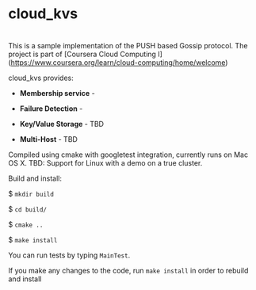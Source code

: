 # cloud_kvs
# 

This is a sample implementation of the PUSH based Gossip protocol.
The project is part of [Coursera Cloud Computing I] (https://www.coursera.org/learn/cloud-computing/home/welcome)

 cloud_kvs provides:

* **Membership service** - 

* **Failure Detection** - 

* **Key/Value Storage** - TBD

* **Multi-Host** - TBD

Compiled using cmake with googletest integration, currently runs on Mac OS X.
TBD: Support for Linux with a demo on a true cluster.

 Build and install:
 
  $ `mkdir build`
  
  $ `cd build/`
  
  $ `cmake ..`
  
  $ `make install`
 
You can run tests by typing `MainTest`.

If you make any changes to the code, run `make install` in order to rebuild and install
